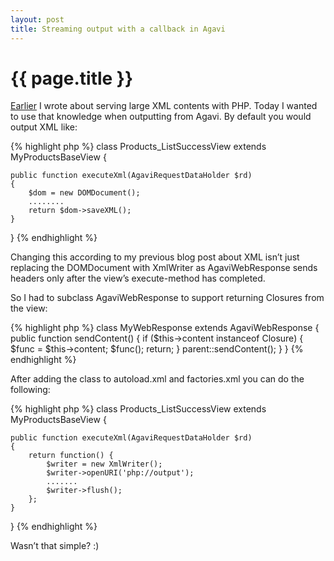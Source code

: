 ```yaml
---
layout: post
title: Streaming output with a callback in Agavi
---
```


{{ page.title }}
================

<a href="/2011/01/15/Serving-large-xml-files.html">Earlier</a> I wrote about serving large XML contents with PHP. Today I wanted to  use that knowledge when outputting from Agavi.
By default you would output XML like:

{% highlight php %}
class Products_ListSuccessView extends MyProductsBaseView
{
    
    public function executeXml(AgaviRequestDataHolder $rd)
    {
        $dom = new DOMDocument();
        ........
        return $dom->saveXML();
    }
}
{% endhighlight %}

Changing this according to my previous blog post about XML isn’t just replacing the DOMDocument with XmlWriter as AgaviWebResponse sends headers only after the view’s execute-method has completed.

So I had to subclass AgaviWebResponse to support returning Closures from the view:

{% highlight php %}
class MyWebResponse extends AgaviWebResponse
{
    public function sendContent()
    {
        if ($this->content instanceof Closure) {
            $func = $this->content;
            $func();
            return;
        }
        parent::sendContent();
    }
}
{% endhighlight %}

After adding the class to autoload.xml and factories.xml you can do the following:

{% highlight php %}
class Products_ListSuccessView extends MyProductsBaseView
{
    
    public function executeXml(AgaviRequestDataHolder $rd)
    {
        return function() {
            $writer = new XmlWriter();
            $writer->openURI('php://output');
            .......
            $writer->flush();
        };
    }
}
{% endhighlight %}

Wasn’t that simple? :)